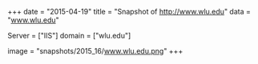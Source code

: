 
+++
date = "2015-04-19"
title = "Snapshot of http://www.wlu.edu"
data = "www.wlu.edu"

Server = ["IIS"]
domain = ["wlu.edu"]

  image = "snapshots/2015_16/www.wlu.edu.png"
+++
#
